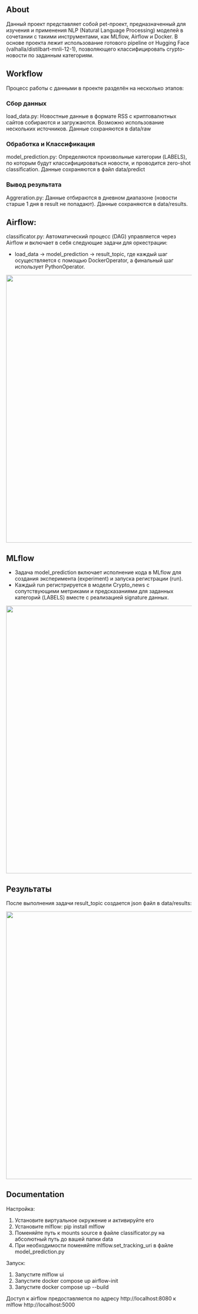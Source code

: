 ## About

Данный проект представляет собой pet-проект, предназначенный для изучения и применения NLP (Natural Language Processing) моделей в сочетании с такими инструментами, как MLflow, Airflow и Docker. В основе проекта лежит использование готового pipeline от Hugging Face (valhalla/distilbart-mnli-12-1), позволяющего классифицировать crypto-новости по заданным категориям.

## Workflow
Процесс работы с данными в проекте разделён на несколько этапов:
### Сбор данных
load_data.py: Новостные данные в формате RSS с криптовалютных сайтов собираются и загружаются. Возможно использование нескольких источников. Данные сохраняются в data/raw
### Обработка и Классификация
model_prediction.py: Определяются произвольные категории (LABELS), по которым будут классифицироваться новости, и проводится zero-shot classification. Данные сохраняются в файл data/predict
### Вывод результата
Aggreration.py: Данные отбираются в дневном диапазоне (новости старше 1 дня в result не попадают). Данные сохраняются в data/results.

## Airflow:
classificator.py: Автоматический процесс (DAG) управляется через Airflow и включает в себя следующие задачи для оркестрации:
- load_data -> model_prediction -> result_topic, где каждый шаг осуществляется с помощью DockerOperator, а финальный шаг использует PythonOperator. 
<img src="https://i.ibb.co/xzHSsDD/1.png" width="726">

## MLflow
- Задача model_prediction включает исполнение кода в MLflow для создания эксперимента (experiment) и запуска регистрации (run).
- Каждый run регистрируется в модели Crypto_news с сопутствующими метриками и предсказаниями для заданных категорий (LABELS) вместе с реализацией signature данных.
<img src="https://i.ibb.co/J2yZCD7/2.png" width="726">

## Результаты
После выполнения задачи result_topic создается json файл в data/results: 

<img src="https://i.ibb.co/k47rXrr/3.png" width="726">

## Documentation
Настройка:
1. Установите виртуальное окружение и активируйте его
2. Установите mlflow: pip install mlflow
3. Поменяйте путь к mounts source в файле classificator.py на абсолютный путь до вашей папки data
4. При необходимости поменяйте mlflow.set_tracking_uri в файле model_prediction.py

Запуск:
1. Запустите mlflow ui
2. Запустите docker compose up airflow-init
3. Запустите docker compose up --build

Доступ к airflow предоставляется по адресу http://localhost:8080 к mlflow http://localhost:5000
